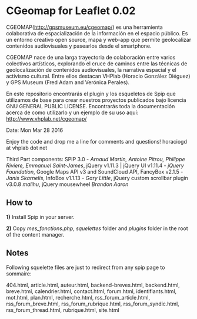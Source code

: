 CGeomap for Leaflet 0.02
========================


CGEOMAP(http://gpsmuseum.eu/cgeomap/) es una herramienta colaborativa de espacialización de la información en el espacio público. Es un entorno creativo open source, mapa y web-app que permite geolocalizar contenidos audiovisuales y pasearlos desde el smartphone.

CGEOMAP nace de una larga trayectoria de colaboración entre varios colectivos artísticos, explorando el cruce de caminos entre las técnicas de geolocalización de contenidos audiovisuales, la narrativa espacial y el activismo cultural. Entre ellos destacan VHPlab (Horacio González Diéguez) y GPS Museum (Fred Adam and Verónica Perales).

En este repositorio encontrarás el plugin y los esqueletos de Spip que utilizamos de base para crear nuestros proyectos publicados bajo licencia GNU GENERAL PUBLIC LICENSE. Encontrarás toda la documentación acerca de como utilizarlo y un ejemplo de su uso aquí: http://www.vhplab.net/cgeomap/

Date: Mon Mar 28 2016

Enjoy the code and drop me a line for comments and questions!
horaciogd at vhplab dot net

Third Part components: SPIP 3.0 - *Arnaud Martin, Antoine Pitrou, Philippe Riviere, Emmanuel Saint-James*, jQuery v1.11.3 | jQuery UI v1.11.4 - *jQuery Foundation*, Google Maps API v3 and SoundCloud API, FancyBox v2.1.5 - *Janis Skarnelis*,  InfoBox v1.1.13 - *Gary Little*, jQuery custom scrollbar plugin v3.0.8 *malihu*, jQuery mousewheel *Brandon Aaron*
 


How to
------

**1)** Install Spip in your server.

**2)** Copy *mes_fonctions.php*, *squelettes* folder and *plugins* folder in the root of the content manager.


Notes
------

Following squelette files are just to  redirect from any spip page to sommaire:

404.html, article.html, auteur.html, backend-breves.html, backend.html, breve.html, calendrier.html, contact.html, forum.html, identifiants.html, mot.html, plan.html, recherche.html, rss_forum_article.html, rss_forum_breve.html, rss_forum_rubrique.html, rss_forum_syndic.html, rss_forum_thread.html, rubrique.html, site.html